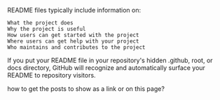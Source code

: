 README files typically include information on:

    What the project does
    Why the project is useful
    How users can get started with the project
    Where users can get help with your project
    Who maintains and contributes to the project

If you put your README file in your repository's hidden .github, root, or docs directory, GitHub will recognize and automatically surface your README to repository visitors.


how to get the posts to show as a link or on this page?
